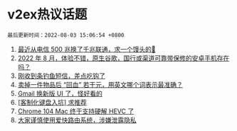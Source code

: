 # v2ex热议话题

`最后更新时间：2022-08-03 15:06:54 +0800`

1. [最近从电信 500 兆换了千兆联通，求一个馒头的💊](https://www.v2ex.com/t/870228)
1. [2022 年 8 月，体验不错，原生谷歌，国行或渠道可靠带保修的安卓手机存在吗？](https://www.v2ex.com/t/870252)
1. [刚收到条钓鱼短信，差点吃钩了](https://www.v2ex.com/t/870233)
1. [卖掉一件物品后 “回血” 若干元，用英文哪个词表示最准确？](https://www.v2ex.com/t/870345)
1. [Gmail 换新版 UI 了，怪好看的](https://www.v2ex.com/t/870248)
1. [[客制化键盘入坑] 求推荐](https://www.v2ex.com/t/870268)
1. [Chrome 104 Mac 终于支持硬解 HEVC 了](https://www.v2ex.com/t/870362)
1. [大家谨慎使用爱快路由系统，涉嫌泄露隐私](https://www.v2ex.com/t/870273)

